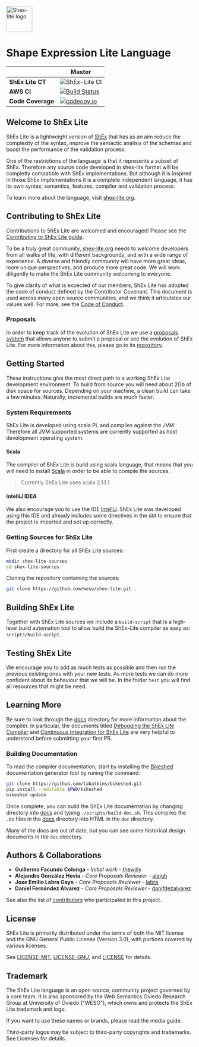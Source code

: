 <img src="https://github.com/weso/shex-lite/raw/master/doc/shex-lite-full-logo.png" alt="Shex-lite logo" height="70">

# Shape Expression Lite Language

|                    | **Master** |
|--------------------|------------|
|**ShEx Lite CT**|![ShEx-Lite CI](https://github.com/weso/shex-lite/workflows/ShEx-Lite%20CI/badge.svg?branch=master)|
|**AWS CI**|[![Build Status](https://codebuild.us-east-1.amazonaws.com/badges?uuid=eyJlbmNyeXB0ZWREYXRhIjoiRUE1M2VkRUhxa01WdWphR3Q5eW9GN3gvZExpTnlQNTJUci9wNUR3cU9DbXBFMXREcnZ4UU9NR3dWeEZpNHhxZGdaem84NHJyOUx0ekdWcG5ON215a1A4PSIsIml2UGFyYW1ldGVyU3BlYyI6IitKbnZwL094R1ZhWDZCQm8iLCJtYXRlcmlhbFNldFNlcmlhbCI6MX0%3D&branch=master)](https://console.aws.amazon.com/codesuite/codebuild/projects/shex-lite/history?region=us-east-1)|
|**Code Coverage**|[![codecov.io](https://codecov.io/github/weso/shex-lite/coverage.svg?branch=master)](https://codecov.io/github/weso/shex-lite?branch=master)|

## Welcome to ShEx Lite
ShEx Lite is a lightweight version of [ShEx](https://github.com/weso/shex-s) that has as an aim reduce the complexity of the syntax, improve the semactic analisis of the schemas and boost the performance of the validation process.

One of the restrictions of the language is that it represents a subset of ShEx. Therefore any source code developed in shex-lite format will be completly compatible with ShEx implementations. But although it is inspired in those ShEx implementations it is a complete independent language, it has its own syntax, semantics, features, compiler and validation process.

To learn more about the language, visit [shex-lite.org](https://shex-lite.org).

## Contributing to ShEx Lite
Contributions to ShEx Lite are welcomed and encouraged! Please see the [Contributing to ShEx Lite guide](https://shex-lite.org/contributing/).

To be a truly great community, [shex-lite.org](https://shex-lite.org/) needs to welcome developers from all walks of life, with different backgrounds, and with a wide range of experience. A diverse and friendly community will have more great ideas, more unique perspectives, and produce more great code. We will work diligently to make the ShEx Lite community welcoming to everyone.

To give clarity of what is expected of our members, ShEx Lite has adopted the code of conduct defined by the Contributor Covenant. This document is used across many open source communities, and we think it articulates our values well. For more, see the [Code of Conduct](https://shex-lite.org/community/#code-of-conduct).

### Proposals
In order to keep track of the evolution of ShEx Lite we use a [proposals system](http://weso.github.com/shex-lite-evolution) that allows anyone to submit a proposal or see the evolution of ShEx Lite. For more information about this, please go to its [repository](https://github.com/weso/shex-lite-evolution).

## Getting Started
These instructions give the most direct path to a working ShEx Lite development environment. To build from source you will need about 2Gb of disk space for sources. Depending on your machine, a clean build can take a few minutes. Naturally, incremental builds are much faster.

### System Requirements
ShEx Lite is developed using scala PL and compiles against the JVM. Therefore all JVM supported systems are currently supported as host development operating system.

#### Scala
The compiler of ShEx Lite is build using scala language, that means that you will need to install [Scala](https://github.com/scala/scala) in order to be able to compile the sources.

> Currently ShEx Lite uses scala 2.13.1.

#### IntelliJ IDEA
We also encourage you to use the IDE [IntelliJ](https://www.jetbrains.com/es-es/idea/). ShEx Lite was developed using this IDE and already includes some directives in the sbt to ensure that the project is imported and set up correctly.

### Getting Sources for ShEx Lite
First create a directory for all ShEx Lite sources:
```bash
mkdir shex-lite-sources
cd shex-lite-sources
```
Cloning the repository containing the sources:
```bash
git clone https://github.com/weso/shex-lite.git .
```

## Building ShEx Lite
Together with ShEx Lite sources we include a `build-script` that is a high-level build automation tool to allow build the ShEx-Lite compiler as easy as: `scripts/build-script`.

## Testing ShEx Lite
We encourage you to add as much tests as possible and then run the previous existing ones with your new tests. As more tests we can do more confident about its behaviour that we will be. In the folder `test` you will find all resources that might be need.

## Learning More
Be sure to look through the [docs](https://github.com/weso/shex-lite/tree/master/doc) directory for more information about the compiler. In particular, the documents titled [Debugging the ShEx Lite Compiler](doc/DebuggingTheCompiler.bs) and [Continuous Integration for ShEx Lite](doc/ContinuousIntegration.bs) are very helpful to understand before submitting your first PR.

### Building Documentation
To read the compiler documentation, start by installing the [Bikeshed](https://github.com/tabatkins/bikeshed) documentation generator tool by runing the command:
```bash
git clone https://github.com/tabatkins/bikeshed.git
pip install --editable $PWD/bikeshed
bikeshed update
```
Once complete, you can build the ShEx Lite documentation by changing directory into [docs](https://github.com/weso/shex-lite/tree/master/doc) and typing `./scripts/build-doc.sh`. This compiles the `.bs` files in the [docs](https://github.com/weso/shex-lite/tree/master/doc) directory into HTML in the `doc` directory.

Many of the docs are out of date, but you can see some historical design
documents in the `doc` directory.

## Authors & Collaborations

- **Guillermo Facundo Colunga** - *Initial work* - [thewilly](https://github.com/thewilly)
- **Alejandro González Hevia** - *Core Proposals Reviewer* - [alejgh](https://github.com/alejgh)
- **Jose Emilio Labra Gayo** - *Core Proposals Reviewer* - [labra](https://github.com/labra)
- **Daniel Fernández Álvarez** - *Core Proposals Reviewer* - [danifdezalvarez](https://github.com/DaniFdezAlvarez)

See also the list of [contributors](https://github.com/weso/shex-lite/graphs/contributors) who participated in this project.

## License

ShEx Lite is primarily distributed under the terms of both the MIT license and the GNU General Public License (Version 3.0), with portions covered by various licenses.

See [LICENSE-MIT](LICENSE-MIT), [LICENSE-GNU](LICENSE-GNU), and [LICENSE](LICENSE) for details.

## Trademark
The ShEx Lite language is an open source, community project governed by a core team. It is also sponsored by the Web Semantics Oviedo Research Group at University of Oviedo ("WESO"), which owns and protects the ShEx Lite trademark and logo.

If you want to use these names or brands, please read the media guide.

Third-party logos may be subject to third-party copyrights and trademarks. See Licenses for details.
